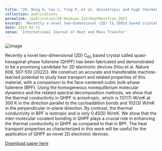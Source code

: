 ```yaml
---
title: "20. Dong H, Cao C, Ying P, et al. Anisotropic and high thermal conductivity in monolayer quasi-hexagonal fullerene: A comparative study against bulk phase fullerene[J]. International Journal of Heat and Mass Transfer, 2023, 206:123943."
collection: publications
permalink: /publication/20-Haikuan_IntJHeatMassTran_2023
excerpt: 'Recently a novel two-dimensional (2D) C$_{60}$ based crystal called quasi-hexagonal-phase fullerene (QHPF) has been fabricated and demonstrated to be a promising candidate for 2D electronic devices [Hou et al. Nature 606, 507–510 (2022)]. We construct an accurate and transferable machine-learned potential to study heat transport and related properties of this material, with a comparison to the face-centered-cubic bulk-phase fullerene (BPF). '
date: 2023-02-15
venue: 'International Journal of Heat and Mass Transfer'
---
```

![image](https://user-images.githubusercontent.com/54773018/219132550-70a7b5b5-999d-4478-b2f7-f14d0c037b50.png)

Recently a novel two-dimensional (2D) C$_{60}$ based crystal called quasi-hexagonal-phase fullerene (QHPF) has been fabricated and demonstrated to be a promising candidate for 2D electronic devices [Hou et al. Nature 606, 507–510 (2022)]. We construct an accurate and transferable machine-learned potential to study heat transport and related properties of this material, with a comparison to the face-centered-cubic bulk-phase fullerene (BPF). Using the homogeneous nonequilibrium molecular dynamics and the related spectral decomposition methods, we show that the thermal conductivity in QHPF is anisotropic, which is 137(7) W/mK at 300 K in the direction parallel to the cycloaddition bonds and 102(3) W/mK in the perpendicular in-plane direction. By contrast, the thermal conductivity in BPF is isotropic and is only 0.45(5) W/mK. We show that the inter-molecular covalent bonding in QHPF plays a crucial role in enhancing the thermal conductivity in QHPF as compared to that in BPF. The heat transport properties as characterized in this work will be useful for the application of QHPF as novel 2D electronic devices.

[Download paper here](http://hityingph.github.io/files/20-Haikuan_IntJHeatMassTran_2023.pdf)
